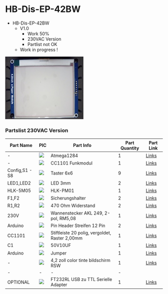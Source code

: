 # HB-Dis-EP-42BW
+ HB-Dis-EP-42BW
	+ V1.0
		* Work 50%
		* 230VAC Version
		* Partlist not OK
	+ Work in progress !
<img src="https://github.com/Backkevin/My_Homematic_Project/blob/master/HB-Dis-EP-42BW/IMAGE/Default.jpg">

### Partslist 230VAC Version
                    
  Part Name   |      PIC      |   Part Info   | Part Quantity |   Part Link 
------------- | ------------- | ------------- | ------------- | -------------
-|<img src="https://ae01.alicdn.com/kf/Hd60795e18811451b99c3f7a8c4982bdeR/1-teile-los-ATMEGA1284P-PU-ATMEGA1284PU-ATMEGA1284P-ATMEGA1284-DIP-40-NEUE-ORIGINAL.jpg_50x50.jpg">|Atmega1284|1|[Links](https://de.aliexpress.com/item/33055132798.html?spm=a2g0o.productlist.0.0.77eb5e5fPvaMvS&algo_pvid=d8744989-b02e-473b-b5f8-e39dbb865ab2&algo_expid=d8744989-b02e-473b-b5f8-e39dbb865ab2-4&btsid=08f508f2-d514-42dc-8de8-63a7cc07db76&ws_ab_test=searchweb0_0,searchweb201602_2,searchweb201603_52)
-|<img src="https://ae01.alicdn.com/kf/HTB1ItkdaMFY.1VjSZFqq6ydbXXaq/CC1101-Drahtlose-Modul-Fern-bertragung-Antenne-868MHZ-SPI-Interface-Low-Power-M115-F-r-FSK-GFSK.jpg_50x50.jpg">|CC1101 Funkmodul|1|[Links](https://de.aliexpress.com/item/32924239954.html?spm=a2g0s.9042311.0.0.27424c4dO9ofu2)
Config,S1 - S8|<img src="https://ae01.alicdn.com/kf/HTB1M1sXJ4SYBuNjSsphq6zGvVXa3/6x6mm-Panel-PCB-Momentary-Tactile-Takt-Mini-Push-Button-Switch-DIP-4pin-6x6x4-3-5-6.jpg_50x50.jpg">|Taster 6x6|9|[Links](https://de.aliexpress.com/item/32912263133.html?spm=a2g0s.9042311.0.0.2cb44c4dtuowdv)
LED1,LED2|<img src="https://ae01.alicdn.com/kf/HTB12T2qbAfb_uJkSne1q6zE4XXaM/600-st-cke-6-farben-x-100-st-cke-wei-Rot-Gr-n-Blau-Gelb-Orange.jpg_50x50.jpg">|LED 3mm|2|[Links](https://de.aliexpress.com/item/32844298998.html?spm=a2g0s.9042311.0.0.27424c4dBW9kvr)
HLK-5M05|<img src="https://ae01.alicdn.com/kf/HTB1ygDZIWmWBuNjy1Xaq6xCbXXay/HLK-PM01-HLK-PM03-HLK-PM12-AC-DC-220-V-zu-5-V-3-3-V.jpg_50x50.jpg">|HLK-PM01|1|[Links](https://de.aliexpress.com/item/32705471039.html?spm=a2g0s.9042311.0.0.2cb44c4dtuowdv)
F1,F2|<img src="https://ae01.alicdn.com/kf/HTB1Q2UdRVXXXXX8aFXXq6xXFXXXU/10-st-cke-5-20mm-glassicherungshalter-transparent-halter-mit-klarsichtdeckel-sicherungsblocks-5X20mm-versicherung-header.jpg_50x50.jpg">|Sicherungshalter|2|[Links](https://de.aliexpress.com/item/32817849786.html?spm=a2g0o.productlist.0.0.260073beDSkClD&algo_pvid=51b52a6f-dc94-4152-9721-98bffea40076&algo_expid=51b52a6f-dc94-4152-9721-98bffea40076-1&btsid=c94e558f-368d-470b-a49c-61c69230d3d9&ws_ab_test=searchweb0_0,searchweb201602_2,searchweb201603_52)
R1,R2|<img src="https://ae01.alicdn.com/kf/HTB14ywik26H8KJjy0Fjq6yXepXaI/600-TEILE-LOS-1-4-Watt-Metal-Film-Resistor-Kit-1-Resistor-Assorted-Kit-Set-10.jpg_50x50.jpg">|470 Ohm Widerstand|2|[Links](https://de.aliexpress.com/item/32475181535.html?spm=a2g0o.productlist.0.0.d4fa8034p2AKck&s=p&algo_pvid=4976c9e3-6165-4df4-b127-6d9845fdbe12&algo_expid=4976c9e3-6165-4df4-b127-6d9845fdbe12-1&btsid=7a52ff49-9ff4-47d2-965f-007ad481e8b7&ws_ab_test=searchweb0_0,searchweb201602_2,searchweb201603_52)
230V|<img src="https://cdn-reichelt.de/resize_70x70/web/artikel_ws/C151/AKL_230_02.jpg">|Wannenstecker AKL 249, 2-pol, RM5,08|1|[Links](https://www.reichelt.de/wannenstecker-fuer-akl-249-2-pol-rm5-08-akl-230-02-p36701.html?)
Arduino|<img src="https://ae01.alicdn.com/kf/HTB1hlIXzyCYBuNkHFCcq6AHtVXaK/10-st-cke-Weibliche-Pin-Header-Streifen-12-Pin-Pitch-2-54mm-Einreihige-Weiblichen-Pin-Header.jpg_50x50.jpg">|Pin Header Streifen 12 Pin|2|[Links](https://de.aliexpress.com/item/32904918519.html?spm=a2g0s.9042311.0.0.27424c4dCsKCBi)
CC1101|<img src="https://cdn-reichelt.de/resize_70x70/web/artikel_ws/C110/10120400.jpg">|Stiftleiste 20 polig, vergoldet, Raster 2,00mm|1|[Links](https://secure.reichelt.com/lu/de/stiftleiste-20-pol-vergoldet-bkl-10120400-p235635.html?)
C1|<img src="https://ae01.alicdn.com/kf/HTB12EazDv5TBuNjSspcq6znGFXaF/50PCS-Higt-qualit-t-50V10UF-5-7mm-10UF-50V-5-7-elektrolytkondensator.jpg_50x50.jpg">|50V10UF|1|[Links](https://de.aliexpress.com/item/32741687066.html?spm=a2g0o.productlist.0.0.4d225216N68Cr1&algo_pvid=dbcb75f4-e623-4355-8aa4-ccd3a7b65d32&algo_expid=dbcb75f4-e623-4355-8aa4-ccd3a7b65d32-3&btsid=a9b8176e-1372-45d7-a781-8d3fc9fab8e5&ws_ab_test=searchweb0_0,searchweb201602_2,searchweb201603_52)
Arduino|<img src="https://ae01.alicdn.com/kf/Ha68929bc4cc540248e19201127eb7e32N/90-teile-los-2-54-40-Pin-1x40-Einreihige-M-nnlichen-Zerbrechliche-Pin-Header-Stecker-Streifen.jpg_50x50.jpg">|Jumper|1|[Links](https://de.aliexpress.com/item/32873263301.html?spm=a2g0o.productlist.0.0.18ea263dluRsmQ&algo_pvid=b495ebad-e4de-4809-a086-8143c1f9f12b&algo_expid=b495ebad-e4de-4809-a086-8143c1f9f12b-2&btsid=53bb7c29-6fd7-4471-b8c4-bc2766b36d10&ws_ab_test=searchweb0_0,searchweb201602_2,searchweb201603_52)
-|<img src="https://ae01.alicdn.com/kf/HTB1XlIpX2jsK1Rjy1Xaq6zispXaP/Raspberry-Pi-3-generation-B-4-2-zoll-tinte-bildschirm-Elektronische-papier-Display-modul-Rot-schwarz.jpg_50x50.jpg">|4,2 zoll color tinte bildschirm RSW|1|[Links](https://de.aliexpress.com/item/32960911279.html?spm=a2g0s.9042311.0.0.27424c4durraPx)
-|-|-|-
OPTIONAL|<img src="https://ae01.alicdn.com/kf/HTB1coRzkIj_B1NjSZFHq6yDWpXa2/1-st-cke-FT232RL-USB-zu-TTL-Serielle-Adapter-Modul-f-r-Port-3-3-V.jpg_50x50.jpg">|FT232RL USB zu TTL Serielle Adapter|1|[Links](https://de.aliexpress.com/item/32846166237.html?spm=a2g0s.9042311.0.0.27424c4dQGznlY)